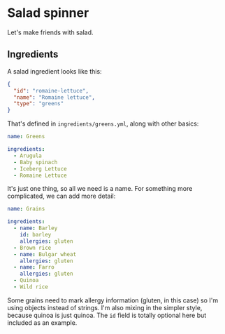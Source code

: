 # Salad spinner

Let's make friends with salad.

## Ingredients

A salad ingredient looks like this:

```json
{
  "id": "romaine-lettuce",
  "name": "Romaine lettuce",
  "type": "greens"
}
```

That's defined in `ingredients/greens.yml`, along with other basics:

```yml
name: Greens

ingredients:
  - Arugula
  - Baby spinach
  - Iceberg Lettuce
  - Romaine Lettuce
```

It's just one thing, so all we need is a name. For something more complicated, we can add more detail:

```yml
name: Grains

ingredients:
  - name: Barley
    id: barley
    allergies: gluten
  - Brown rice
  - name: Bulgar wheat
    allergies: gluten
  - name: Farro
    allergies: gluten
  - Quinoa
  - Wild rice
```

Some grains need to mark allergy information (gluten, in this case) so I'm using objects instead of strings. I'm also mixing in the simpler style, because quinoa is just quinoa. The `id` field is totally optional here but included as an example.
